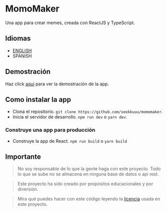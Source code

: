 # MomoMaker

Una app para crear memes, creada con ReactJS y TypeScript.

## Idiomas

- [ENGLISH](./README.md)
- SPANISH

## Demostración

Haz click [aquí](https://momomaker.vercel.app) para ver la demostración de la app.

## Como instalar la app

- Clona el repositorio. `git clone https://github.com/seokkuuu/momomaker`.
- Inicia el servidor de desarrollo. `npm run dev` o `yarn dev`.

### Construye una app para producción

- Construye la app de React. `npm run build` o `yarn build`

## Importante

> No soy responsable de lo que la gente haga con este proyecto. Todo lo que se sube no se almacena en ninguna base de datos o api rest.

> Este proyecto ha sido creado por propósitos educacionales y por diversión.

> Mira qué puedes hacer con este código leyendo la [licencia](./LICENSE) usada en este proyecto.
